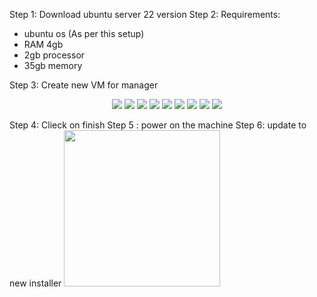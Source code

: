 Step 1: Download ubuntu server 22 version
Step 2: Requirements:
- ubuntu os (As per this setup)
- RAM 4gb
- 2gb processor
- 35gb memory

Step 3: Create new VM for manager
<p align="center"
<img src="https://github.com/mahimanew/Kubernates/assets/24412769/ee1e2ed3-d4c9-4659-94b9-cd9469e583ce" />

<img src="https://github.com/mahimanew/Kubernates/assets/24412769/f0ec2891-94a8-466b-ad6a-cd39c9d4ac52"/>

<img src="https://github.com/mahimanew/Kubernates/assets/24412769/749b464b-ee24-4f1d-a2d1-795b859af3a2" />

<img src="https://github.com/mahimanew/Kubernates/assets/24412769/37832f3a-7a6d-4872-8743-70f7f1daba7d" />

<img src="https://github.com/mahimanew/Kubernates/assets/24412769/acd759c0-2c31-470e-802b-01b7a1e8e99e" />

<img src="https://github.com/mahimanew/Kubernates/assets/24412769/0b86b24e-7992-4b51-9c54-5cee8773cba3" />

<img src="https://github.com/mahimanew/Kubernates/assets/24412769/10842356-e893-451f-a0ca-26413ba4c662" />

<img src="https://github.com/mahimanew/Kubernates/assets/24412769/09409897-0cfe-4cfb-a6a6-0b5ca06c1af9" />

<img src="https://github.com/mahimanew/Kubernates/assets/24412769/15c034ab-38ef-42cd-ac4d-430596833748" />

<img src="https://github.com/mahimanew/Kubernates/assets/24412769/798bf5df-8dc5-4d44-85cc-4283762194c6" />







</p>
Step 4: Clieck on finish
Step 5 : power on the machine
Step 6: update to new installer
<img src="https://github.com/mahimanew/Kubernates/assets/24412769/5cc53d0a-2ab0-4244-84f6-da1b9403de24" width="250" height="250" />







